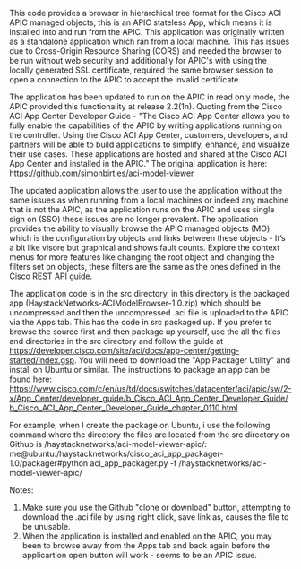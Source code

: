This code provides a browser in hierarchical tree format for the Cisco ACI APIC managed objects, this is an APIC stateless App, which means it is installed into and run from the APIC. This application was originally written as a standalone application which ran from a local machine. This has issues due to Cross-Origin Resource Sharing (CORS) and needed the browser to be run without web security and additionally for APIC's with using the locally generated SSL certificate, required the same browser session to open a connection to the APIC to accept the invalid certificate.

The application has been updated to run on the APIC in read only mode, the APIC provided this functionality at release 2.2(1n). Quoting from the Cisco ACI App Center Developer Guide - "The Cisco ACI App Center allows you to fully enable the capabilities of the APIC by writing applications running on the controller. Using the Cisco ACI App Center, customers, developers, and partners will be able to build applications to simplify, enhance, and visualize their use cases. These applications are hosted and shared at the Cisco ACI App Center and installed in the APIC." The original application is here: https://github.com/simonbirtles/aci-model-viewer

The updated application allows the user to use the application without the same issues as when running from a local machines or indeed any machine that is not the APIC, as the application runs on the APIC and uses single sign on (SSO) these issues are no longer prevalent. The application provides the ability to visually browse the APIC managed objects (MO) which is the configuration by objects and links between these objects - It’s a bit like visore but graphical and shows fault counts. Explore the context menus for more features like changing the root object and changing the filters set on objects, these filters are the same as the ones defined in the Cisco REST API guide.

The application code is in the src directory, in this directory is the packaged app (HaystackNetworks-ACIModelBrowser-1.0.zip) which should be uncompressed and then the uncompressed .aci file is uploaded to the APIC via the Apps tab. This has the code in src packaged up. If you prefer to browse the source first and then package up yourself, use the all the files and directories in the src directory and follow the guide at https://developer.cisco.com/site/aci/docs/app-center/getting-started/index.gsp. You will need to download the "App Packager Utility" and install on Ubuntu or similar. The instructions to package an app can be found here: https://www.cisco.com/c/en/us/td/docs/switches/datacenter/aci/apic/sw/2-x/App_Center/developer_guide/b_Cisco_ACI_App_Center_Developer_Guide/b_Cisco_ACI_App_Center_Developer_Guide_chapter_0110.html

For example; when I create the package on Ubuntu, i use the following command where the directory the files are located from the src directory on Github is /haystacknetworks/aci-model-viewer-apic/: me@ubuntu:/haystacknetworks/cisco_aci_app_packager-1.0/packager#python aci_app_packager.py -f /haystacknetworks/aci-model-viewer-apic/

Notes:
1. Make sure you use the Github "clone or download" button, attempting to download the .aci file by using right click, save link as, causes the file to be unusable.
2. When the application is installed and enabled on the APIC, you may been to browse away from the Apps tab and back again before the applicartion open button will work - seems to be an APIC issue.
